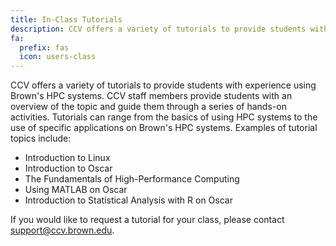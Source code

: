 ```yaml
---
title: In-Class Tutorials
description: CCV offers a variety of tutorials to provide students with experience using Brown's HPC systems. Learn more here.
fa:
  prefix: fas
  icon: users-class
---
```


CCV offers a variety of tutorials to provide students with experience using Brown's HPC systems. CCV staff members provide students with an overview of the topic and guide them through a series of hands-on activities. Tutorials can range from the basics of using HPC systems to the use of specific applications on Brown's HPC systems. Examples of tutorial topics include:

* Introduction to Linux
* Introduction to Oscar
* The Fundamentals of High-Performance Computing
* Using MATLAB on Oscar
* Introduction to Statistical Analysis with R on Oscar

If you would like to request a tutorial for your class, please contact [support@ccv.brown.edu](mailto:support@ccv.brown.edu).